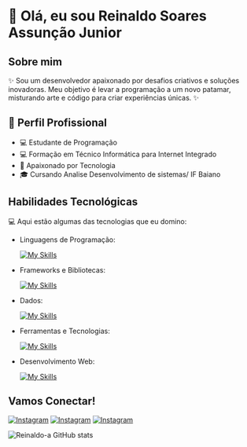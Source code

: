 # 🚀 Olá, eu sou Reinaldo Soares Assunção Junior

## Sobre mim

✨ Sou um desenvolvedor apaixonado por desafios criativos e soluções inovadoras. Meu objetivo é levar a programação a um novo patamar, misturando arte e código para criar experiências únicas. ✨

## 💼 Perfil Profissional

- 💻 Estudante de Programação
- 💻 Formação em Técnico Informática para Internet Integrado
- 🌱 Apaixonado por Tecnologia
- 🎓 Cursando Analise Desenvolvimento de sistemas/ IF Baiano 
  
## Habilidades Tecnológicas

💻 Aqui estão algumas das tecnologias que eu domino:

-  Linguagens de Programação: 

    [![My Skills](https://skillicons.dev/icons?i=php,python,c)](https://skillicons.dev)
- Frameworks e Bibliotecas: 

    [![My Skills](https://skillicons.dev/icons?i=django,laravel,bootstrap,wordpress)](https://skillicons.dev)
- Dados: 

    [![My Skills](https://skillicons.dev/icons?i=mysql,firebase,postgres)](https://skillicons.dev)
- Ferramentas e Tecnologias: 

    [![My Skills](https://skillicons.dev/icons?i=git,github,vscode,arduino,docker)](https://skillicons.dev)
- Desenvolvimento Web:

    [![My Skills](https://skillicons.dev/icons?i=php,html,css,javascript)](https://skillicons.dev) 

## Vamos Conectar!

[![Instagram](https://img.shields.io/badge/Instagram-E4405F?style=for-the-badge&logo=instagram&logoColor=white)](https://www.instagram.com/r.junior_26/)
[![Instagram](https://img.shields.io/badge/77981432217-25D366?style=for-the-badge&logo=whatsapp&logoColor=white)](https://wa.me/qr/Y27BAVGQT5VHE1)
[![Instagram](https://img.shields.io/badge/-juniorescopa@gmail.com-D14836?style=for-the-badge&logo=gmail&logoColor=white)](https://juniorescopa@gmail.com)

![Reinaldo-a GitHub stats](https://github-readme-stats.vercel.app/api?username=Reinaldo-a&show_icons=true&theme=radical)
